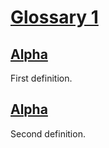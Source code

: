 # [Glossary 1](#sha256:7a4e05f)

## [Alpha](#sha256:d39235f)

First definition.

## [Alpha](#sha256:13fa052)

Second definition.
